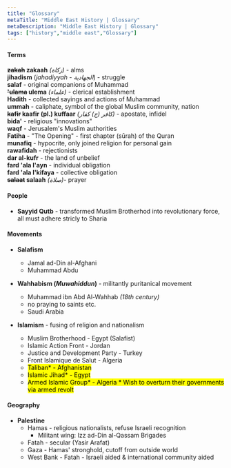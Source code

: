 ```yaml
---
title: "Glossary"
metaTitle: "Middle East History | Glossary"
metaDescription: "Middle East History | Glossary"
tags: ["history","middle east","Glossary"]
---
```


#### Terms  
**<del>zakah</del> zakaah** *(زكاة)* - alms  
**jihadism** (*jahadiyyah - الجهادية*) - struggle  
**salaf** - original companions of Muhammad  
**<del>'ulama</del> ulema** *(علماء)* - clerical establishment  
**Hadith** - collected sayings and actions of Muhammad  
**ummah** - caliphate, symbol of the global Muslim community, nation  
**<del>kafir</del> kaafir (pl.) kuffaar** *(كافر (ج) كفار)* - apostate, infidel  
**bida'** - religious "innovations"  
**waqf** - Jerusalem's Muslim authorities  
**Fatiha** - "The Opening" - first chapter (s&umacr;rah) of the Quran  
**munafiq** - hypocrite, only joined religion for personal gain  
**rawafidah** - rejectionists  
**dar al-kufr** - the land of unbelief  
**fard 'ala l'ayn** - individual obligation  
**fard 'ala l'kifaya** - collective obligation  
**<del>salaat</del> salaah** *(صلاة)*- prayer  


#### People  
* **Sayyid Qutb** - transformed Muslim Brotherhod into revolutionary force, all must adhere stricly to Sharia   

#### Movements  
* **Salafism**
  * Jamal ad-Din al-Afghani  
  * Muhammad Abdu  


* **Wahhabism (*Muwahiddun*)** - militantly puritanical movement  
  * Muhammad ibn Abd Al-Wahhab *(18th century)*
  * no praying to saints etc.
  * Saudi Arabia


* **Islamism** - fusing of religion and nationalism
  * Muslim Brotherhood - Egypt (Salafist)
  * Islamic Action Front - Jordan
  * Justice and Development Party - Turkey
  * Front Islamique de Salut - Algeria
  * <mark>Taliban* - Afghanistan</mark>
  * <mark>Islamic Jihad* - Egypt</mark>
  * <mark>Armed Islamic Group* - Algeria <span className="markspan">* Wish to overturn their governments via armed revolt</span></mark>



#### Geography  
* **Palestine**
  * Hamas - religious nationalists, refuse Israeli recognition
    * Militant wing: Izz ad-Din al-Qassam Brigades
  * Fatah - secular (Yasir Arafat)
  * Gaza - Hamas' stronghold, cutoff from outside world
  * West Bank - Fatah - Israeli aided &amp; international community aided

